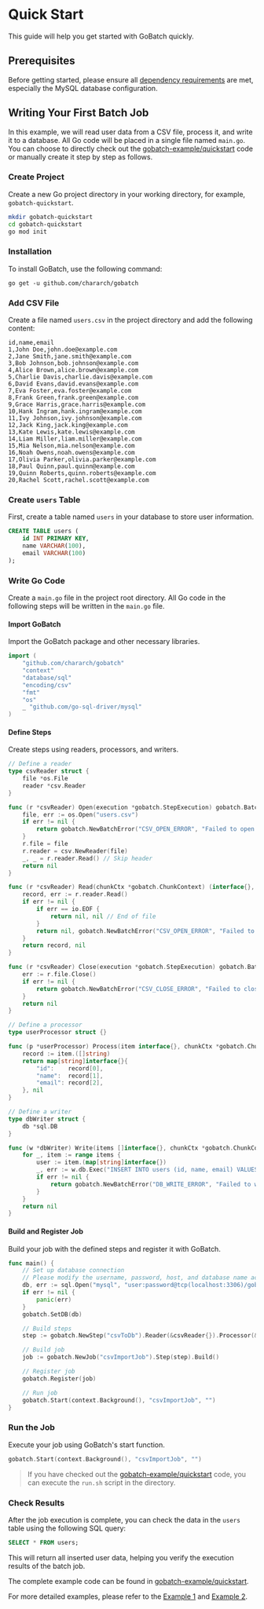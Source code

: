 # Quick Start

This guide will help you get started with GoBatch quickly.

## Prerequisites

Before getting started, please ensure all [dependency requirements](dependencies.md) are met, especially the MySQL database configuration.

## Writing Your First Batch Job

In this example, we will read user data from a CSV file, process it, and write it to a database. All Go code will be placed in a single file named `main.go`. You can choose to directly check out the [gobatch-example/quickstart](https://github.com/chararch/gobatch-example/quickstart) code or manually create it step by step as follows.

### Create Project

Create a new Go project directory in your working directory, for example, `gobatch-quickstart`.

```bash
mkdir gobatch-quickstart
cd gobatch-quickstart
go mod init
```

### Installation

To install GoBatch, use the following command:

```shell
go get -u github.com/chararch/gobatch
```

### Add CSV File

Create a file named `users.csv` in the project directory and add the following content:

```plaintext
id,name,email
1,John Doe,john.doe@example.com
2,Jane Smith,jane.smith@example.com
3,Bob Johnson,bob.johnson@example.com
4,Alice Brown,alice.brown@example.com
5,Charlie Davis,charlie.davis@example.com
6,David Evans,david.evans@example.com
7,Eva Foster,eva.foster@example.com
8,Frank Green,frank.green@example.com
9,Grace Harris,grace.harris@example.com
10,Hank Ingram,hank.ingram@example.com
11,Ivy Johnson,ivy.johnson@example.com
12,Jack King,jack.king@example.com
13,Kate Lewis,kate.lewis@example.com
14,Liam Miller,liam.miller@example.com
15,Mia Nelson,mia.nelson@example.com
16,Noah Owens,noah.owens@example.com
17,Olivia Parker,olivia.parker@example.com
18,Paul Quinn,paul.quinn@example.com
19,Quinn Roberts,quinn.roberts@example.com
20,Rachel Scott,rachel.scott@example.com
```

### Create `users` Table

First, create a table named `users` in your database to store user information.

```sql
CREATE TABLE users (
    id INT PRIMARY KEY,
    name VARCHAR(100),
    email VARCHAR(100)
);
```

### Write Go Code

Create a `main.go` file in the project root directory. All Go code in the following steps will be written in the `main.go` file.

#### Import GoBatch

Import the GoBatch package and other necessary libraries.

```go
import (
    "github.com/chararch/gobatch"
    "context"
    "database/sql"
    "encoding/csv"
    "fmt"
    "os"
    _ "github.com/go-sql-driver/mysql"
)
```

#### Define Steps

Create steps using readers, processors, and writers.

```go
// Define a reader
type csvReader struct {
    file *os.File
    reader *csv.Reader
}

func (r *csvReader) Open(execution *gobatch.StepExecution) gobatch.BatchError {
    file, err := os.Open("users.csv")
    if err != nil {
        return gobatch.NewBatchError("CSV_OPEN_ERROR", "Failed to open CSV file", err)
    }
    r.file = file
    r.reader = csv.NewReader(file)
    _, _ = r.reader.Read() // Skip header
    return nil
}

func (r *csvReader) Read(chunkCtx *gobatch.ChunkContext) (interface{}, gobatch.BatchError) {
	record, err := r.reader.Read()
	if err != nil {
		if err == io.EOF {
			return nil, nil // End of file
		}
		return nil, gobatch.NewBatchError("CSV_OPEN_ERROR", "Failed to read file", err)
	}
	return record, nil
}

func (r *csvReader) Close(execution *gobatch.StepExecution) gobatch.BatchError {
	err := r.file.Close()
	if err != nil {
		return gobatch.NewBatchError("CSV_CLOSE_ERROR", "Failed to close CSV file", err)
	}
	return nil
}

// Define a processor
type userProcessor struct {}

func (p *userProcessor) Process(item interface{}, chunkCtx *gobatch.ChunkContext) (interface{}, gobatch.BatchError) {
    record := item.([]string)
    return map[string]interface{}{
        "id":    record[0],
        "name":  record[1],
        "email": record[2],
    }, nil
}

// Define a writer
type dbWriter struct {
    db *sql.DB
}

func (w *dbWriter) Write(items []interface{}, chunkCtx *gobatch.ChunkContext) gobatch.BatchError {
    for _, item := range items {
        user := item.(map[string]interface{})
        _, err := w.db.Exec("INSERT INTO users (id, name, email) VALUES (?, ?, ?)", user["id"], user["name"], user["email"])
        if err != nil {
            return gobatch.NewBatchError("DB_WRITE_ERROR", "Failed to write to database", err)
        }
    }
    return nil
}
```

#### Build and Register Job

Build your job with the defined steps and register it with GoBatch.

```go
func main() {
    // Set up database connection
    // Please modify the username, password, host, and database name according to your MySQL configuration
    db, err := sql.Open("mysql", "user:password@tcp(localhost:3306)/gobatch")
    if err != nil {
        panic(err)
    }
    gobatch.SetDB(db)

    // Build steps
    step := gobatch.NewStep("csvToDb").Reader(&csvReader{}).Processor(&userProcessor{}).Writer(&dbWriter{db: db}).Build()

    // Build job
    job := gobatch.NewJob("csvImportJob").Step(step).Build()

    // Register job
    gobatch.Register(job)

    // Run job
    gobatch.Start(context.Background(), "csvImportJob", "")
}
```

### Run the Job

Execute your job using GoBatch's start function.

```go
gobatch.Start(context.Background(), "csvImportJob", "")
```
> If you have checked out the [gobatch-example/quickstart](https://github.com/chararch/gobatch-example/quickstart) code, you can execute the `run.sh` script in the directory.

### Check Results

After the job execution is complete, you can check the data in the `users` table using the following SQL query:

```sql
SELECT * FROM users;
```

This will return all inserted user data, helping you verify the execution results of the batch job.


The complete example code can be found in [gobatch-example/quickstart](https://github.com/chararch/gobatch-example/quickstart).

For more detailed examples, please refer to the [Example 1](usage_examples.md) and [Example 2](file_examples.md).
